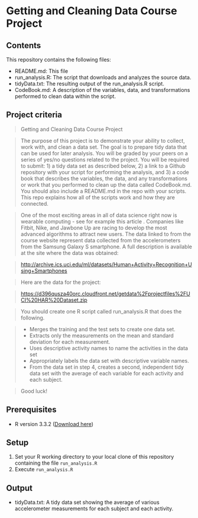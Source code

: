 # Getting and Cleaning Data Course Project
## Contents
This repository contains the following files:

+ README.md: This file
+ run_analysis.R: The script that downloads and analyzes the source data.
+ tidyData.txt: The resulting output of the run_analysis.R script.
+ CodeBook.md: A description of the variables, data, and transformations performed to clean data within the script.

## Project criteria
>Getting and Cleaning Data Course Project

>The purpose of this project is to demonstrate your ability to collect, work with, and clean a data set. The goal is to prepare tidy data that can be used for later analysis. You will be graded by your peers on a series of yes/no questions related to the project. You will be required to submit: 1) a tidy data set as described below, 2) a link to a Github repository with your script for performing the analysis, and 3) a code book that describes the variables, the data, and any transformations or work that you performed to clean up the data called CodeBook.md. You should also include a README.md in the repo with your scripts. This repo explains how all of the scripts work and how they are connected.

>One of the most exciting areas in all of data science right now is wearable computing - see for example this article . Companies like Fitbit, Nike, and Jawbone Up are racing to develop the most advanced algorithms to attract new users. The data linked to from the course website represent data collected from the accelerometers from the Samsung Galaxy S smartphone. A full description is available at the site where the data was obtained:

>http://archive.ics.uci.edu/ml/datasets/Human+Activity+Recognition+Using+Smartphones

>Here are the data for the project:

>https://d396qusza40orc.cloudfront.net/getdata%2Fprojectfiles%2FUCI%20HAR%20Dataset.zip

>You should create one R script called run_analysis.R that does the following.

>* Merges the training and the test sets to create one data set.
>* Extracts only the measurements on the mean and standard deviation for each measurement.
>* Uses descriptive activity names to name the activities in the data set
>* Appropriately labels the data set with descriptive variable names.
>* From the data set in step 4, creates a second, independent tidy data set with the average of each variable for each activity and each subject.

>Good luck!

## Prerequisites
* R version 3.3.2  ([Download here](https://www.r-project.org))

## Setup
1. Set your R working directory to your local clone of this repository containing the file `run_analysis.R`
2. Execute `run_analysis.R`

## Output
* tidyData.txt: A tidy data set showing the average of various accelerometer measurements for each subject and each activity.